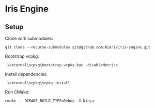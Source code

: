 # Iris Engine

## Setup

Clone with submodules:

```
git clone --recurse-submodules git@github.com:Riari/iris-engine.git
```

Bootstrap vcpkg:

```
.\external\vcpkg\bootstrap-vcpkg.bat -disableMetrics
```

Install dependencies:

```
.\external\vcpkg\vcpkg install
```

Run CMake:

```
cmake . -DCMAKE_BUILD_TYPE=Debug -G Ninja
```